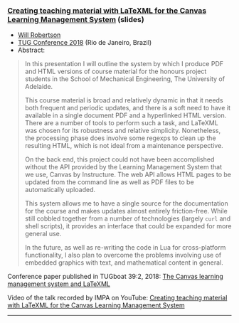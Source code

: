 

### <a href="{{site.baseurl}}/publications/2018-07-20-wspr-TUG-canvas-lms-slides.pdf" target="_blank">Creating teaching material with LaTeXML for the Canvas Learning Management System</a> (slides)

+ [Will Robertson]({{site.baseurl}}/about/team/#will-robertson)
+ [TUG Conference 2018](https://tug.org/tug2018/) (Rio de Janeiro, Brazil)
+ Abstract:

> In this presentation I will outline the system by which I produce PDF
> and HTML versions of course material for the honours project students in
> the School of Mechanical Engineering, The University of Adelaide.
> 
> This course material is broad and relatively dynamic in that it needs
> both frequent and periodic updates, and there is a soft need to have it
> available in a single document PDF and a hyperlinked HTML version. There
> are a number of tools to perform such a task, and LaTeXML was chosen for
> its robustness and relative simplicity. Nonetheless, the processing
> phase does involve some regexps to clean up the resulting HTML, which is
> not ideal from a maintenance perspective.
> 
> On the back end, this project could not have been accomplished without
> the API provided by the Learning Management System that we use, Canvas
> by Instructure. The web API allows HTML pages to be updated from the
> command line as well as PDF files to be automatically uploaded.
> 
> This system allows me to have a single source for the documentation for
> the course and makes updates almost entirely friction-free. While still
> cobbled together from a number of technologies (largely `curl` and shell
> scripts), it provides an interface that could be expanded for more
> general use.
> 
> In the future, as well as re-writing the code in Lua for cross-platform
> functionality, I also plan to overcome the problems involving use of
> embedded graphics with text, and mathematical content in general.

Conference paper published in TUGboat 39:2, 2018: <a href="{{site.baseurl}}/publications/2018-wspr-TUB-tb122robertson-canvas.pdf" target="_blank">The Canvas learning management system and LaTeXML</a>

Video of the talk recorded by IMPA on YouTube:  <a href="https://youtu.be/HvNVdPZxDlM" target="_blank">Creating teaching material with LaTeXML for the Canvas Learning Management System</a> 



***
